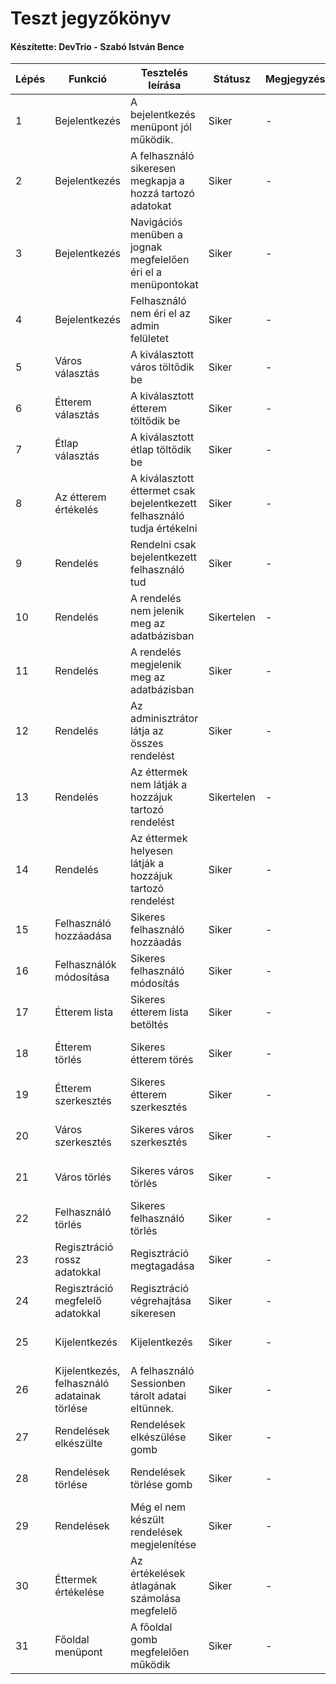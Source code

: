 # Teszt jegyzőkönyv
#### Készítette: DevTrio - Szabó István Bence

Lépés | Funkció | Tesztelés leírása | Státusz | Megjegyzés | Aláírás | Időpont
--- | --- | --- | --- | --- | --- | --- 
1 | Bejelentkezés | A bejelentkezés menüpont jól működik. | Siker | - | Szabó István Bence | 2020.12.09
2 | Bejelentkezés | A felhasználó sikeresen megkapja a hozzá tartozó adatokat | Siker | - | Szabó István Bence | 2020.12.09
3 | Bejelentkezés | Navigációs menüben a jognak megfelelően éri el a menüpontokat | Siker | - | Szabó István Bence | 2020.12.09
4 | Bejelentkezés | Felhasználó nem éri el az admin felületet | Siker | - | Szabó István Bence | 2020.12.09
5 | Város választás | A kiválasztott város töltődik be | Siker | - | Szabó István Bence | 2020.12.09
6 | Étterem választás | A kiválasztott étterem töltődik be | Siker | - | Szabó István Bence | 2020.12.09
7 | Étlap választás| A kiválasztott étlap töltődik be | Siker | - | Szabó István Bence | 2020.12.09
8 | Az étterem értékelés | A kiválasztott éttermet csak bejelentkezett felhasználó tudja értékelni | Siker | - | Szabó István Bence | 2020.12.09
9 | Rendelés | Rendelni csak bejelentkezett felhasználó tud | Siker | - | Szabó István Bence | 2020.12.09
10 | Rendelés | A rendelés nem jelenik meg az adatbázisban | Sikertelen | - | Szabó István Bence | 2020.12.09
11 | Rendelés | A rendelés megjelenik meg az adatbázisban | Siker | - | Szabó István Bence | 2020.12.09
12 | Rendelés | Az adminisztrátor látja az összes rendelést | Siker | - | Szabó István Bence | 2020.12.09
13 | Rendelés | Az éttermek nem látják a hozzájuk tartozó rendelést | Sikertelen | - | Szabó István Bence | 2020.12.09
14 | Rendelés | Az éttermek helyesen látják a hozzájuk tartozó rendelést | Siker | - | Szabó István Bence | 2020.12.09
15 | Felhasználó hozzáadása | Sikeres felhasználó hozzáadás | Siker | - | Szabó István Bence | 2020.12.09
16 | Felhasználók módosítása | Sikeres felhasználó módosítás | Siker | - | Szabó István Bence | 2020.12.09
17 | Étterem lista | Sikeres étterem lista betöltés | Siker | - | Szabó István Bence | 2020.12.09
18 | Étterem törlés | Sikeres étterem törés  | Siker | - | Szabó István Bence | 2020.12.09
19 | Étterem szerkesztés | Sikeres étterem szerkesztés | Siker | - | Szabó István Bence | 2020.12.09
20 | Város szerkesztés | Sikeres város szerkesztés | Siker | - | Szabó István Bence | 2020.12.09
21 | Város törlés | Sikeres város törlés | Siker | - | Szabó István Bence | 2020.12.09
22 | Felhasználó törlés | Sikeres felhasználó törlés | Siker | - | Szabó István Bence | 2020.12.09
23 | Regisztráció rossz adatokkal | Regisztráció megtagadása | Siker | - | Szabó István Bence | 2020.12.09
24 | Regisztráció megfelelő adatokkal | Regisztráció végrehajtása sikeresen | Siker | - | Szabó István Bence | 2020.12.09
25 | Kijelentkezés | Kijelentkezés | Siker | - | Szabó István Bence | 2020.12.09
26 | Kijelentkezés, felhasználó adatainak törlése | A felhasználó Sessionben tárolt adatai eltünnek. | Siker | - | Szabó István Bence | 2020.12.09
27 | Rendelések elkészülte | Rendelések elkészülése gomb | Siker | - | Szabó István Bence | 2020.12.09
28 | Rendelések törlése | Rendelések törlése gomb | Siker | - | Szabó István Bence | 2020.12.09
29 | Rendelések | Még el nem készült rendelések megjelenítése | Siker | - | Szabó István Bence | 2020.12.09
30 | Éttermek értékelése | Az értékelések átlagának számolása megfelelő | Siker | - | Szabó István Bence | 2020.12.09
31 | Főoldal menüpont | A főoldal gomb megfelelően működik | Siker | - | Szabó István Bence | 2020.12.09


